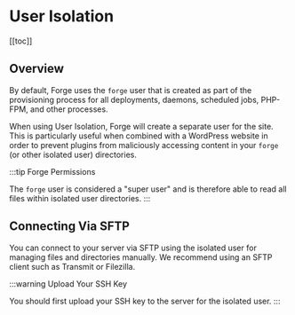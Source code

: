 # User Isolation

[[toc]]

## Overview

By default, Forge uses the `forge` user that is created as part of the provisioning process for all deployments, daemons, scheduled jobs, PHP-FPM, and other processes.

When using User Isolation, Forge will create a separate user for the site. This is particularly useful when combined with a WordPress website in order to prevent plugins from maliciously accessing content in your `forge` (or other isolated user) directories.

:::tip Forge Permissions

The `forge` user is considered a "super user" and is therefore able to read all files within isolated user directories.
:::

## Connecting Via SFTP

You can connect to your server via SFTP using the isolated user for managing files and directories manually. We recommend using an SFTP client such as Transmit or Filezilla.

:::warning Upload Your SSH Key

You should first upload your SSH key to the server for the isolated user.
:::
